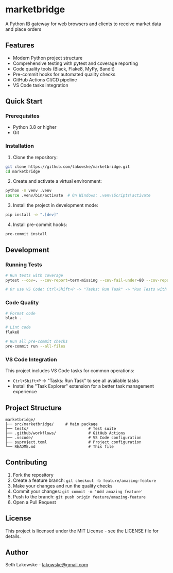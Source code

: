 # marketbridge

A Python IB gateway for web browsers and clients to receive market data and place orders

## Features

- Modern Python project structure
- Comprehensive testing with pytest and coverage reporting
- Code quality tools (Black, Flake8, MyPy, Bandit)
- Pre-commit hooks for automated quality checks
- GitHub Actions CI/CD pipeline
- VS Code tasks integration

## Quick Start

### Prerequisites

- Python 3.8 or higher
- Git

### Installation

1. Clone the repository:

```bash
git clone https://github.com/lakowske/marketbridge.git
cd marketbridge
```

2. Create and activate a virtual environment:

```bash
python -m venv .venv
source .venv/bin/activate  # On Windows: .venv\Scripts\activate
```

3. Install the project in development mode:

```bash
pip install -e ".[dev]"
```

4. Install pre-commit hooks:

```bash
pre-commit install
```

## Development

### Running Tests

```bash
# Run tests with coverage
pytest --cov=. --cov-report=term-missing --cov-fail-under=80 --cov-report=html

# Or use VS Code: Ctrl+Shift+P -> "Tasks: Run Task" -> "Run Tests with Coverage"
```

### Code Quality

```bash
# Format code
black .

# Lint code
flake8

# Run all pre-commit checks
pre-commit run --all-files
```

### VS Code Integration

This project includes VS Code tasks for common operations:

- `Ctrl+Shift+P` -> "Tasks: Run Task" to see all available tasks
- Install the "Task Explorer" extension for a better task management experience

## Project Structure

```
marketbridge/
├── src/marketbridge/     # Main package
├── tests/                          # Test suite
├── .github/workflows/              # GitHub Actions
├── .vscode/                        # VS Code configuration
├── pyproject.toml                  # Project configuration
└── README.md                       # This file
```

## Contributing

1. Fork the repository
1. Create a feature branch: `git checkout -b feature/amazing-feature`
1. Make your changes and run the quality checks
1. Commit your changes: `git commit -m 'Add amazing feature'`
1. Push to the branch: `git push origin feature/amazing-feature`
1. Open a Pull Request

## License

This project is licensed under the MIT License - see the LICENSE file for details.

## Author

Seth Lakowske - lakowske@gmail.com
